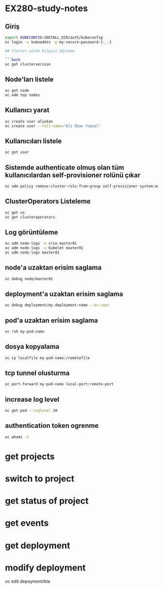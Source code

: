 # EX280-study-notes

## Giriş

```bash
export KUBECONFIG=INSTALL_DIR/auth/kubeconfig
oc login -u kubeadmin -p my-secure-password-{-_-}

## Cluster sürüm bilgisi öğrenme

```bash
oc get clusterversion
```   


## Node'ları listele 

```bash
oc get node
oc adm top nodes
```   

## Kullanıcı yarat

```bash
oc create user aliokan
oc create user --full-name="Ali Okan Yuksel"
```
## Kullanıcıları listele

```bash
oc get user
```

## Sistemde authenticate olmuş olan tüm kullanıcılardan self-provisioner rolünü çıkar

```bash
oc adm policy remove-cluster-role-from-group self-provisioner system:authenticated:oauth
```


## ClusterOperators Listeleme

```bash
oc get co
oc get clusteroperators
```

## Log görüntüleme

```bash
oc adm node-logs -u crio master01
oc adm node-logs -u kubelet master01
oc adm node-logs master01
```


## node'a uzaktan erisim saglama

```bash
oc debug node/master01

```

## deployment'a uzaktan erisim saglama

```bash
oc debug deployment/my-deployment-name --as-root
```

## pod'a uzaktan erisim saglama

```bash
oc rsh my-pod-name
```

## dosya kopyalama

```bash
oc cp localfile my-pod-name:/remotefile
```

## tcp tunnel olusturma

```bash
oc port-forward my-pod-name local-port:remote-port
```

## increase log level

```bash
oc get pod --loglevel 10
```

## authentication token ogrenme

```bash
oc whami -t
```

# get projects


# switch to project


# get status of project

# get events

# get deployment

# modify deployment 
oc edit depoyment/bla






